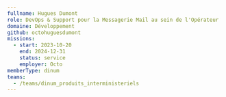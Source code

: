 ```yaml
---
fullname: Hugues Dumont
role: DevOps & Support pour la Messagerie Mail au sein de l'Opérateur
domaine: Développement
github: octohuguesdumont
missions:
  - start: 2023-10-20
    end: 2024-12-31
    status: service
    employer: Octo
memberType: dinum
teams:
  - /teams/dinum_produits_interministeriels
---
```

